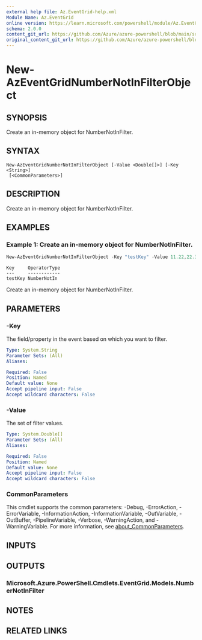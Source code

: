 ```yaml
---
external help file: Az.EventGrid-help.xml
Module Name: Az.EventGrid
online version: https://learn.microsoft.com/powershell/module/Az.EventGrid/new-azeventgridnumbernotinfilterobject
schema: 2.0.0
content_git_url: https://github.com/Azure/azure-powershell/blob/main/src/EventGrid/EventGrid/help/New-AzEventGridNumberNotInFilterObject.md
original_content_git_url: https://github.com/Azure/azure-powershell/blob/main/src/EventGrid/EventGrid/help/New-AzEventGridNumberNotInFilterObject.md
---
```


# New-AzEventGridNumberNotInFilterObject

## SYNOPSIS
Create an in-memory object for NumberNotInFilter.

## SYNTAX

```
New-AzEventGridNumberNotInFilterObject [-Value <Double[]>] [-Key <String>]
 [<CommonParameters>]
```

## DESCRIPTION
Create an in-memory object for NumberNotInFilter.

## EXAMPLES

### Example 1: Create an in-memory object for NumberNotInFilter.
```powershell
New-AzEventGridNumberNotInFilterObject -Key "testKey" -Value 11.22,22.33
```

```output
Key     OperatorType
---     ------------
testKey NumberNotIn
```

Create an in-memory object for NumberNotInFilter.

## PARAMETERS

### -Key
The field/property in the event based on which you want to filter.

```yaml
Type: System.String
Parameter Sets: (All)
Aliases:

Required: False
Position: Named
Default value: None
Accept pipeline input: False
Accept wildcard characters: False
```

### -Value
The set of filter values.

```yaml
Type: System.Double[]
Parameter Sets: (All)
Aliases:

Required: False
Position: Named
Default value: None
Accept pipeline input: False
Accept wildcard characters: False
```

### CommonParameters
This cmdlet supports the common parameters: -Debug, -ErrorAction, -ErrorVariable, -InformationAction, -InformationVariable, -OutVariable, -OutBuffer, -PipelineVariable, -Verbose, -WarningAction, and -WarningVariable. For more information, see [about_CommonParameters](http://go.microsoft.com/fwlink/?LinkID=113216).

## INPUTS

## OUTPUTS

### Microsoft.Azure.PowerShell.Cmdlets.EventGrid.Models.NumberNotInFilter

## NOTES

## RELATED LINKS
